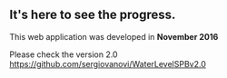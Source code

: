 It's here to see the progress.
---
This web application was developed in **November 2016**

Please check the version 2.0 <https://github.com/sergiovanovi/WaterLevelSPBv2.0>
